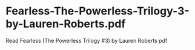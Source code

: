 # Fearless-The-Powerless-Trilogy-3-by-Lauren-Roberts.pdf
Read Fearless (The Powerless Trilogy #3) by Lauren  Roberts pdf

